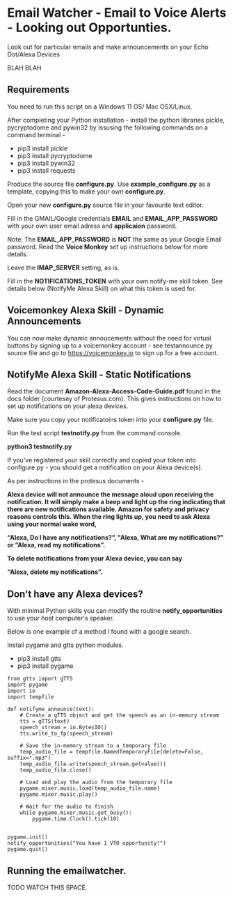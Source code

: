 
# Email Watcher - Email to Voice Alerts - Looking out Opportunties. 

Look out for particular emails and make announcements on your Echo Dot/Alexa Devices

BLAH BLAH

## Requirements

You need to run this script on a Windows 11 OS/ Mac OSX/Linux.


After completing your Python installation - install the python libraries pickle, pycryptodome and pywin32 by issusing the following commands on a command terminal -


* pip3 install pickle
* pip3 install pycryptodome
* pip3 install pywin32
* pip3 install requests



Produce the source file **configure.py**. Use **example_configure.py** as a template, copying this to make your own **configure.py**.

Open your new **configure.py** source file in your favourite text editor.

Fill in the GMAIL/Google credentials **EMAIL** and **EMAIL_APP_PASSWORD** with your own user email adress and **applicaion** password.

Note: The **EMAIL_APP_PASSWORD** is **NOT** the same as your Google Email password. Read the **Voice Monkey** set up instructions below for more details.

Leave the **IMAP_SERVER** setting, as is. 

Fill in the **NOTIFICATIONS_TOKEN** with your own notify-me skill token. See details below (NotifyMe Alexa Skill) on what this token is used for.

## Voicemonkey Alexa Skill - Dynamic Announcements 

You can now make dynamic annoucements without the need for virtual buttons by signing up to a voicemonkey account - see
testannounce.py source file and go to https://voicemonkey.io to sign up for a free account.


## NotifyMe Alexa Skill - Static Notifications

Read the document **Amazon-Alexa-Access-Code-Guide.pdf** found in the docs folder (courtesey of Protesus.com). This gives instructions on how to set up notifications on your alexa devices.

Make sure you copy your notificatoins token into your **configure.py** file.

Run the test script **testnotify.py** from the command console. 

**python3 testnotify.py**

If you've registered your skill correctly and copied your token into configure.py - you should get a notification on your Alexa device(s).

As per instructions in the protesus documents -

**Alexa device will not announce the message aloud upon receiving the notification. It will simply make a beep and light up the ring indicating that there are new notifications available. Amazon for safety and privacy reasons controls this. When the ring lights up, you need to ask Alexa using your normal wake word,**

**“Alexa, Do I have any notifications?”, "Alexa, What are my notifications?" or “Alexa, read my notifications”.**

**To delete notifications from your Alexa device, you can say**

**“Alexa, delete my notifications”.**


## Don't have any Alexa devices?

With minimal Python skills you can modify the routine **notify_opportunities** to use your host computer's speaker.

Below is one example of a method I found with a google search.

Install pygame and gtts python modules.

* pip3 install gtts
* pip3 install pygame


```
from gtts import gTTS
import pygame
import io
import tempfile

def notifyme_announce(text):
    # Create a gTTS object and get the speech as an in-memory stream
    tts = gTTS(text)
    speech_stream = io.BytesIO()
    tts.write_to_fp(speech_stream)

    # Save the in-memory stream to a temporary file
    temp_audio_file = tempfile.NamedTemporaryFile(delete=False, suffix=".mp3")
    temp_audio_file.write(speech_stream.getvalue())
    temp_audio_file.close()

    # Load and play the audio from the temporary file
    pygame.mixer.music.load(temp_audio_file.name)
    pygame.mixer.music.play()

    # Wait for the audio to finish
    while pygame.mixer.music.get_busy():
        pygame.time.Clock().tick(10)


pygame.init()
notify_opportunities("You have 1 VTO opportunity!")
pygame.quit()

```


## Running the emailwatcher.


TODO WATCH THIS SPACE.


